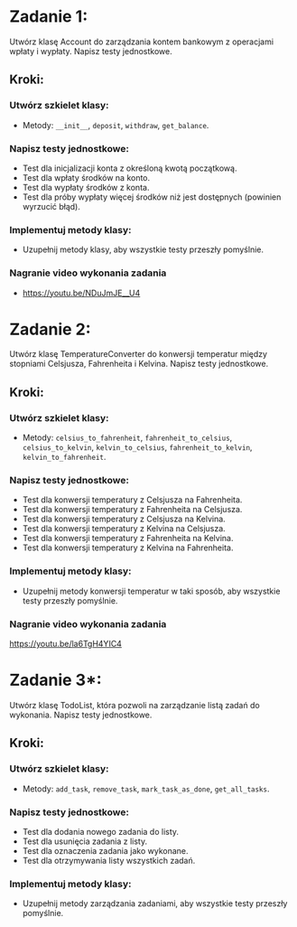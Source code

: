 
# Zadanie 1:
Utwórz klasę Account do zarządzania kontem bankowym z operacjami wpłaty i wypłaty. Napisz testy jednostkowe.

## Kroki:

### Utwórz szkielet klasy:
- Metody: `__init__`, `deposit`, `withdraw`, `get_balance`.

### Napisz testy jednostkowe:
- Test dla inicjalizacji konta z określoną kwotą początkową.
- Test dla wpłaty środków na konto.
- Test dla wypłaty środków z konta.
- Test dla próby wypłaty więcej środków niż jest dostępnych (powinien wyrzucić błąd).

### Implementuj metody klasy:
- Uzupełnij metody klasy, aby wszystkie testy przeszły pomyślnie.

### Nagranie video wykonania zadania
- https://youtu.be/NDuJmJE__U4

# Zadanie 2:
Utwórz klasę TemperatureConverter do konwersji temperatur między stopniami Celsjusza, Fahrenheita i Kelvina. Napisz testy jednostkowe.

## Kroki:

### Utwórz szkielet klasy:
- Metody: `celsius_to_fahrenheit`, `fahrenheit_to_celsius`, `celsius_to_kelvin`, `kelvin_to_celsius`, `fahrenheit_to_kelvin`, `kelvin_to_fahrenheit`.

### Napisz testy jednostkowe:
- Test dla konwersji temperatury z Celsjusza na Fahrenheita.
- Test dla konwersji temperatury z Fahrenheita na Celsjusza.
- Test dla konwersji temperatury z Celsjusza na Kelvina.
- Test dla konwersji temperatury z Kelvina na Celsjusza.
- Test dla konwersji temperatury z Fahrenheita na Kelvina.
- Test dla konwersji temperatury z Kelvina na Fahrenheita.

### Implementuj metody klasy:
- Uzupełnij metody konwersji temperatur w taki sposób, aby wszystkie testy przeszły pomyślnie.

### Nagranie video wykonania zadania
https://youtu.be/la6TgH4YIC4

# Zadanie 3*:
Utwórz klasę TodoList, która pozwoli na zarządzanie listą zadań do wykonania. Napisz testy jednostkowe.

## Kroki:

### Utwórz szkielet klasy:
- Metody: `add_task`, `remove_task`, `mark_task_as_done`, `get_all_tasks`.

### Napisz testy jednostkowe:
- Test dla dodania nowego zadania do listy.
- Test dla usunięcia zadania z listy.
- Test dla oznaczenia zadania jako wykonane.
- Test dla otrzymywania listy wszystkich zadań.

### Implementuj metody klasy:
- Uzupełnij metody zarządzania zadaniami, aby wszystkie testy przeszły pomyślnie.
